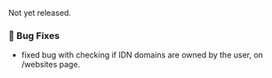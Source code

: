 Not yet released.

### 🐛 Bug Fixes
- fixed bug with checking if IDN domains are owned by the user, on /websites page.
